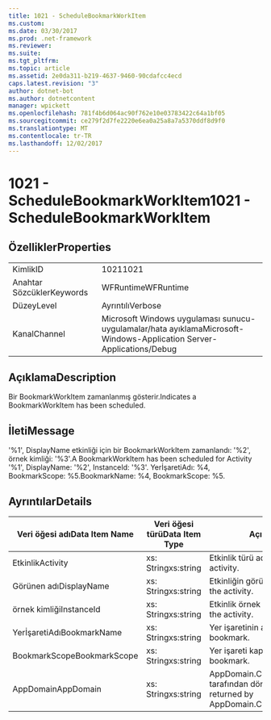 ```yaml
---
title: 1021 - ScheduleBookmarkWorkItem
ms.custom: 
ms.date: 03/30/2017
ms.prod: .net-framework
ms.reviewer: 
ms.suite: 
ms.tgt_pltfrm: 
ms.topic: article
ms.assetid: 2e0da311-b219-4637-9460-90cdafcc4ecd
caps.latest.revision: "3"
author: dotnet-bot
ms.author: dotnetcontent
manager: wpickett
ms.openlocfilehash: 781f4b6d064ac90f762e10e03783422c64a1bf05
ms.sourcegitcommit: ce279f2d7fe2220e6ea0a25a8a7a5370ddf8d9f0
ms.translationtype: MT
ms.contentlocale: tr-TR
ms.lasthandoff: 12/02/2017
---
```

# <a name="1021---schedulebookmarkworkitem"></a><span data-ttu-id="6d7b4-102">1021 - ScheduleBookmarkWorkItem</span><span class="sxs-lookup"><span data-stu-id="6d7b4-102">1021 - ScheduleBookmarkWorkItem</span></span>
## <a name="properties"></a><span data-ttu-id="6d7b4-103">Özellikler</span><span class="sxs-lookup"><span data-stu-id="6d7b4-103">Properties</span></span>  
  
|||  
|-|-|  
|<span data-ttu-id="6d7b4-104">Kimlik</span><span class="sxs-lookup"><span data-stu-id="6d7b4-104">ID</span></span>|<span data-ttu-id="6d7b4-105">1021</span><span class="sxs-lookup"><span data-stu-id="6d7b4-105">1021</span></span>|  
|<span data-ttu-id="6d7b4-106">Anahtar Sözcükler</span><span class="sxs-lookup"><span data-stu-id="6d7b4-106">Keywords</span></span>|<span data-ttu-id="6d7b4-107">WFRuntime</span><span class="sxs-lookup"><span data-stu-id="6d7b4-107">WFRuntime</span></span>|  
|<span data-ttu-id="6d7b4-108">Düzey</span><span class="sxs-lookup"><span data-stu-id="6d7b4-108">Level</span></span>|<span data-ttu-id="6d7b4-109">Ayrıntılı</span><span class="sxs-lookup"><span data-stu-id="6d7b4-109">Verbose</span></span>|  
|<span data-ttu-id="6d7b4-110">Kanal</span><span class="sxs-lookup"><span data-stu-id="6d7b4-110">Channel</span></span>|<span data-ttu-id="6d7b4-111">Microsoft Windows uygulaması sunucu-uygulamalar/hata ayıklama</span><span class="sxs-lookup"><span data-stu-id="6d7b4-111">Microsoft-Windows-Application Server-Applications/Debug</span></span>|  
  
## <a name="description"></a><span data-ttu-id="6d7b4-112">Açıklama</span><span class="sxs-lookup"><span data-stu-id="6d7b4-112">Description</span></span>  
 <span data-ttu-id="6d7b4-113">Bir BookmarkWorkItem zamanlanmış gösterir.</span><span class="sxs-lookup"><span data-stu-id="6d7b4-113">Indicates a BookmarkWorkItem has been scheduled.</span></span>  
  
## <a name="message"></a><span data-ttu-id="6d7b4-114">İleti</span><span class="sxs-lookup"><span data-stu-id="6d7b4-114">Message</span></span>  
 <span data-ttu-id="6d7b4-115">'%1', DisplayName etkinliği için bir BookmarkWorkItem zamanlandı: '%2', örnek kimliği: '%3'.</span><span class="sxs-lookup"><span data-stu-id="6d7b4-115">A BookmarkWorkItem has been scheduled for Activity '%1', DisplayName: '%2', InstanceId: '%3'.</span></span>  <span data-ttu-id="6d7b4-116">YerİşaretiAdı: %4, BookmarkScope: %5.</span><span class="sxs-lookup"><span data-stu-id="6d7b4-116">BookmarkName: %4, BookmarkScope: %5.</span></span>  
  
## <a name="details"></a><span data-ttu-id="6d7b4-117">Ayrıntılar</span><span class="sxs-lookup"><span data-stu-id="6d7b4-117">Details</span></span>  
  
|<span data-ttu-id="6d7b4-118">Veri öğesi adı</span><span class="sxs-lookup"><span data-stu-id="6d7b4-118">Data Item Name</span></span>|<span data-ttu-id="6d7b4-119">Veri öğesi türü</span><span class="sxs-lookup"><span data-stu-id="6d7b4-119">Data Item Type</span></span>|<span data-ttu-id="6d7b4-120">Açıklama</span><span class="sxs-lookup"><span data-stu-id="6d7b4-120">Description</span></span>|  
|--------------------|--------------------|-----------------|  
|<span data-ttu-id="6d7b4-121">Etkinlik</span><span class="sxs-lookup"><span data-stu-id="6d7b4-121">Activity</span></span>|<span data-ttu-id="6d7b4-122">xs: String</span><span class="sxs-lookup"><span data-stu-id="6d7b4-122">xs:string</span></span>|<span data-ttu-id="6d7b4-123">Etkinlik türü adı.</span><span class="sxs-lookup"><span data-stu-id="6d7b4-123">The type name of the activity.</span></span>|  
|<span data-ttu-id="6d7b4-124">Görünen adı</span><span class="sxs-lookup"><span data-stu-id="6d7b4-124">DisplayName</span></span>|<span data-ttu-id="6d7b4-125">xs: String</span><span class="sxs-lookup"><span data-stu-id="6d7b4-125">xs:string</span></span>|<span data-ttu-id="6d7b4-126">Etkinliğin görünen adı.</span><span class="sxs-lookup"><span data-stu-id="6d7b4-126">The display name of the activity.</span></span>|  
|<span data-ttu-id="6d7b4-127">örnek kimliği</span><span class="sxs-lookup"><span data-stu-id="6d7b4-127">InstanceId</span></span>|<span data-ttu-id="6d7b4-128">xs: String</span><span class="sxs-lookup"><span data-stu-id="6d7b4-128">xs:string</span></span>|<span data-ttu-id="6d7b4-129">Etkinlik örnek kimliği.</span><span class="sxs-lookup"><span data-stu-id="6d7b4-129">The instance id of the activity.</span></span>|  
|<span data-ttu-id="6d7b4-130">YerİşaretiAdı</span><span class="sxs-lookup"><span data-stu-id="6d7b4-130">BookmarkName</span></span>|<span data-ttu-id="6d7b4-131">xs: String</span><span class="sxs-lookup"><span data-stu-id="6d7b4-131">xs:string</span></span>|<span data-ttu-id="6d7b4-132">Yer işaretinin adı.</span><span class="sxs-lookup"><span data-stu-id="6d7b4-132">The name of the bookmark.</span></span>|  
|<span data-ttu-id="6d7b4-133">BookmarkScope</span><span class="sxs-lookup"><span data-stu-id="6d7b4-133">BookmarkScope</span></span>|<span data-ttu-id="6d7b4-134">xs: String</span><span class="sxs-lookup"><span data-stu-id="6d7b4-134">xs:string</span></span>|<span data-ttu-id="6d7b4-135">Yer işareti kapsamı.</span><span class="sxs-lookup"><span data-stu-id="6d7b4-135">The scope of the bookmark.</span></span>|  
|<span data-ttu-id="6d7b4-136">AppDomain</span><span class="sxs-lookup"><span data-stu-id="6d7b4-136">AppDomain</span></span>|<span data-ttu-id="6d7b4-137">xs: String</span><span class="sxs-lookup"><span data-stu-id="6d7b4-137">xs:string</span></span>|<span data-ttu-id="6d7b4-138">AppDomain.CurrentDomain.FriendlyName tarafından döndürülen dize.</span><span class="sxs-lookup"><span data-stu-id="6d7b4-138">The string returned by AppDomain.CurrentDomain.FriendlyName.</span></span>|
